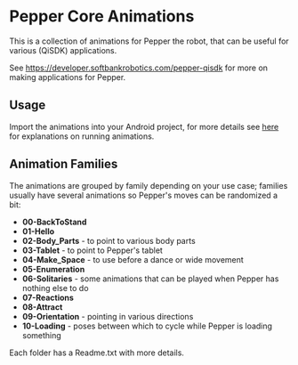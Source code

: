 # Pepper Core Animations

This is a collection of animations for Pepper the robot, that can be useful for various (QiSDK) applications.

See https://developer.softbankrobotics.com/pepper-qisdk for more on making applications for Pepper.

## Usage

Import the animations into your Android project, for more details see
[here](https://developer.softbankrobotics.com/pepper-qisdk/api/motion/tutorials/mimic-animal)
for explanations on running animations.

## Animation Families

The animations are grouped by family depending on your use case; families usually have several animations so Pepper's moves can be randomized a bit:

 * **00-BackToStand**
 * **01-Hello**
 * **02-Body_Parts** - to point to various body parts
 * **03-Tablet** - to point to Pepper's tablet
 * **04-Make_Space** - to use before a dance or wide movement
 * **05-Enumeration**
 * **06-Solitaries** - some animations that can be played when Pepper has nothing else to do
 * **07-Reactions**
 * **08-Attract**
 * **09-Orientation** - pointing in various directions
 * **10-Loading** - poses between which to cycle while Pepper is loading something


Each folder has a Readme.txt with more details.
